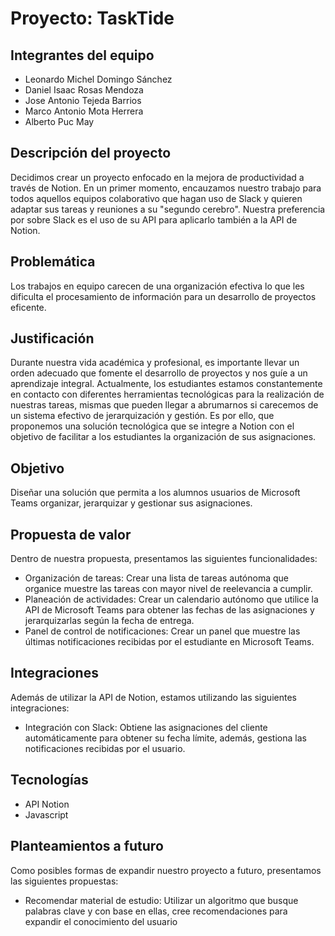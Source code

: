 # Proyecto: TaskTide

## Integrantes del equipo
- Leonardo Michel Domingo Sánchez
- Daniel Isaac Rosas Mendoza
- Jose Antonio Tejeda Barrios
- Marco Antonio Mota Herrera
- Alberto Puc May

## Descripción del proyecto
Decidimos crear un proyecto enfocado en la mejora de productividad a través de Notion. En un primer momento, encauzamos nuestro trabajo para todos aquellos equipos colaborativo que hagan uso de  Slack y quieren adaptar sus tareas y reuniones a su "segundo cerebro". Nuestra preferencia por sobre Slack es el uso de su API para aplicarlo también a la API de Notion.

## Problemática
Los trabajos en equipo carecen de una organización efectiva lo que les dificulta el procesamiento de información para un desarrollo de proyectos eficente.

## Justificación
Durante nuestra vida académica y profesional, es importante llevar un orden adecuado que fomente el desarrollo de proyectos y nos guíe a un aprendizaje integral. Actualmente, los estudiantes estamos constantemente en contacto con diferentes herramientas tecnológicas para la realización de nuestras tareas, mismas que pueden llegar a abrumarnos si carecemos de un sistema efectivo de jerarquización y gestión. Es por ello, que proponemos una solución tecnológica que se integre a Notion con el objetivo de facilitar a los estudiantes la organización de sus asignaciones.

## Objetivo
Diseñar una solución que permita a los alumnos usuarios de Microsoft Teams organizar, jerarquizar y gestionar sus asignaciones.

## Propuesta de valor
Dentro de nuestra propuesta, presentamos las siguientes funcionalidades:
- Organización de tareas: Crear una lista de tareas autónoma que organice muestre las tareas con mayor nivel de reelevancia a cumplir.
- Planeación de actividades: Crear un calendario autónomo que utilice la API de Microsoft Teams para obtener las fechas de las asignaciones y jerarquizarlas según la fecha de entrega.
- Panel de control de notificaciones: Crear un panel que muestre las últimas notificaciones recibidas por el estudiante en Microsoft Teams.

## Integraciones
Además de utilizar la API de Notion, estamos utilizando las siguientes integraciones:
- Integración con Slack: Obtiene las asignaciones del cliente automáticamente para obtener su fecha límite, además, gestiona las notificaciones recibidas por el usuario.

## Tecnologías
- API Notion
- Javascript

## Planteamientos a futuro
Como posibles formas de expandir nuestro proyecto a futuro, presentamos las siguientes propuestas:
- Recomendar material de estudio: Utilizar un algoritmo que busque palabras clave y con base en ellas, cree recomendaciones para expandir el conocimiento del usuario